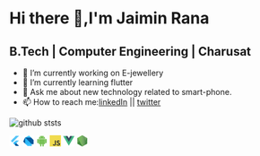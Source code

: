 <h1>Hi there 👋,I'm Jaimin Rana</h1>
<h2>B.Tech | Computer Engineering | Charusat</h2>
 

 

 

-  🔭 I’m currently working on E-jewellery
-  🌱 I’m currently learning flutter
-  💬 Ask me about new technology related to smart-phone.
-  📫 How to reach me:[linkedIn](https://www.linkedin.com/in/jaimin-rana-2bb531186/) || [twitter](https://twitter.com/jaiminRana10)

![github ststs](https://github-readme-stats.vercel.app/api?username=Jaiminrana&&show_icons=true&title_color=ffffff&icon_color=bb2acf&text_color=daf7dc&bg_color=151515)

<code><img height="20" src="https://raw.githubusercontent.com/github/explore/80688e429a7d4ef2fca1e82350fe8e3517d3494d/topics/flutter/flutter.png"></code>
<code><img height="20" src="https://raw.githubusercontent.com/github/explore/80688e429a7d4ef2fca1e82350fe8e3517d3494d/topics/dart/dart.png"></code>
<code><img height="20" src="https://raw.githubusercontent.com/github/explore/80688e429a7d4ef2fca1e82350fe8e3517d3494d/topics/android/android.png"></code>
<code><img height="20" src="https://raw.githubusercontent.com/github/explore/80688e429a7d4ef2fca1e82350fe8e3517d3494d/topics/javascript/javascript.png"></code>
<code><img height="20" src="https://raw.githubusercontent.com/github/explore/80688e429a7d4ef2fca1e82350fe8e3517d3494d/topics/vue/vue.png"></code>
<code><img height="20" src="https://raw.githubusercontent.com/github/explore/80688e429a7d4ef2fca1e82350fe8e3517d3494d/topics/nodejs/nodejs.png"></code>    
<!-- - 👯 I’m looking to collaborate on ... -->
<!-- - 🤔 I’m looking for help with ... -->
<!-- -  ...
- 😄 Pronouns: ...
- ⚡ Fun fact: ...
  -->
  
   
